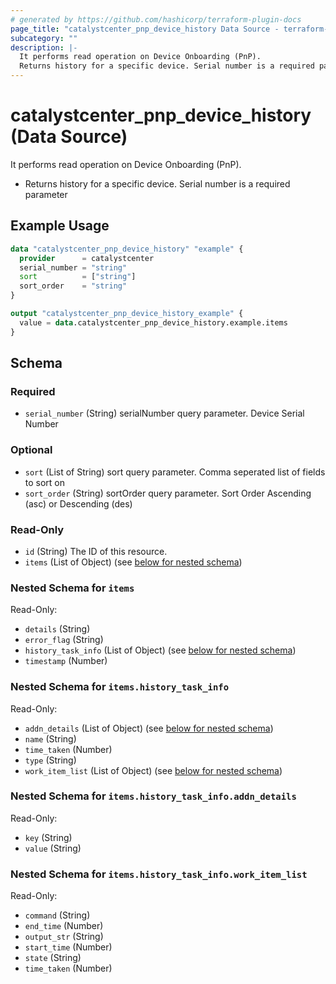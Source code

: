 ```yaml
---
# generated by https://github.com/hashicorp/terraform-plugin-docs
page_title: "catalystcenter_pnp_device_history Data Source - terraform-provider-catalystcenter"
subcategory: ""
description: |-
  It performs read operation on Device Onboarding (PnP).
  Returns history for a specific device. Serial number is a required parameter
---
```


# catalystcenter_pnp_device_history (Data Source)

It performs read operation on Device Onboarding (PnP).

- Returns history for a specific device. Serial number is a required parameter

## Example Usage

```terraform
data "catalystcenter_pnp_device_history" "example" {
  provider      = catalystcenter
  serial_number = "string"
  sort          = ["string"]
  sort_order    = "string"
}

output "catalystcenter_pnp_device_history_example" {
  value = data.catalystcenter_pnp_device_history.example.items
}
```

<!-- schema generated by tfplugindocs -->
## Schema

### Required

- `serial_number` (String) serialNumber query parameter. Device Serial Number

### Optional

- `sort` (List of String) sort query parameter. Comma seperated list of fields to sort on
- `sort_order` (String) sortOrder query parameter. Sort Order Ascending (asc) or Descending (des)

### Read-Only

- `id` (String) The ID of this resource.
- `items` (List of Object) (see [below for nested schema](#nestedatt--items))

<a id="nestedatt--items"></a>
### Nested Schema for `items`

Read-Only:

- `details` (String)
- `error_flag` (String)
- `history_task_info` (List of Object) (see [below for nested schema](#nestedobjatt--items--history_task_info))
- `timestamp` (Number)

<a id="nestedobjatt--items--history_task_info"></a>
### Nested Schema for `items.history_task_info`

Read-Only:

- `addn_details` (List of Object) (see [below for nested schema](#nestedobjatt--items--history_task_info--addn_details))
- `name` (String)
- `time_taken` (Number)
- `type` (String)
- `work_item_list` (List of Object) (see [below for nested schema](#nestedobjatt--items--history_task_info--work_item_list))

<a id="nestedobjatt--items--history_task_info--addn_details"></a>
### Nested Schema for `items.history_task_info.addn_details`

Read-Only:

- `key` (String)
- `value` (String)


<a id="nestedobjatt--items--history_task_info--work_item_list"></a>
### Nested Schema for `items.history_task_info.work_item_list`

Read-Only:

- `command` (String)
- `end_time` (Number)
- `output_str` (String)
- `start_time` (Number)
- `state` (String)
- `time_taken` (Number)
